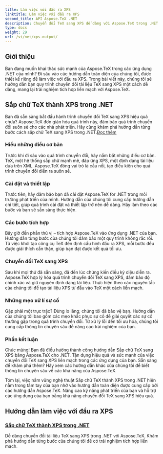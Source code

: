 ```yaml
---
title: Làm việc với đầu ra XPS
linktitle: Làm việc với đầu ra XPS
second_title: API Aspose.TeX .NET
description: Chuyển đổi TeX sang XPS dễ dàng với Aspose.TeX trong .NET. Hướng dẫn của chúng tôi đảm bảo tích hợp liền mạch. Khám phá hướng dẫn Sắp chữ TeX sang XPS để có được thông tin chi tiết chuyên sâu.
type: docs
weight: 29
url: /vi/net/xps-output/
---
```

## Giới thiệu

Bạn đang muốn khai thác sức mạnh của Aspose.TeX trong các ứng dụng .NET của mình? Đi sâu vào các hướng dẫn toàn diện của chúng tôi, được thiết kế riêng để làm việc với đầu ra XPS. Trong bài viết này, chúng tôi sẽ hướng dẫn bạn quy trình chuyển đổi tài liệu TeX sang XPS một cách dễ dàng, mang lại trải nghiệm tích hợp liền mạch với Aspose.TeX.

## Sắp chữ TeX thành XPS trong .NET
 Bạn đã sẵn sàng bắt đầu hành trình chuyển đổi TeX sang XPS hiệu quả chưa? Aspose.TeX đơn giản hóa quá trình này, đảm bảo quá trình chuyển đổi suôn sẻ cho các nhà phát triển. Hãy cùng khám phá hướng dẫn từng bước cách sắp chữ TeX sang XPS trong .NET.[Đọc thêm](./typeset-tex-to-xps/)

### Hiểu những điều cơ bản
Trước khi đi sâu vào quá trình chuyển đổi, hãy nắm bắt những điều cơ bản. TeX, một hệ thống sắp chữ mạnh mẽ, đáp ứng XPS, một định dạng tài liệu dựa trên XML. Aspose.TeX đóng vai trò là cầu nối, tạo điều kiện cho quá trình chuyển đổi diễn ra suôn sẻ.

### Cài đặt và thiết lập
Trước tiên, hãy đảm bảo bạn đã cài đặt Aspose.TeX for .NET trong môi trường phát triển của mình. Hướng dẫn của chúng tôi cung cấp hướng dẫn chi tiết, giúp quá trình cài đặt và thiết lập trở nên dễ dàng. Hãy làm theo các bước và bạn sẽ sẵn sàng thực hiện.

### Các bước tích hợp
Bây giờ đến phần thú vị – tích hợp Aspose.TeX vào ứng dụng .NET của bạn. Hướng dẫn từng bước của chúng tôi đảm bảo một quy trình không rắc rối. Từ việc khởi tạo công cụ TeX đến định cấu hình đầu ra XPS, mỗi bước đều được giải thích cẩn thận, giúp bạn đạt được kết quả tối ưu.

### Chuyển đổi TeX sang XPS
Sau khi mọi thứ đã sẵn sàng, đã đến lúc chứng kiến điều kỳ diệu diễn ra. Aspose.TeX hợp lý hóa quá trình chuyển đổi TeX sang XPS, đảm bảo độ chính xác và giữ nguyên định dạng tài liệu. Thực hiện theo các nguyên tắc của chúng tôi để tạo tài liệu XPS từ đầu vào TeX một cách liền mạch.

### Những mẹo xử lí sự cố
Gặp phải một trục trặc? Đừng lo lắng; chúng tôi đã bảo vệ bạn. Hướng dẫn của chúng tôi bao gồm các mẹo khắc phục sự cố để giải quyết các sự cố thường gặp trong quá trình chuyển đổi. Từ xử lý lỗi đến tối ưu hóa, chúng tôi cung cấp thông tin chuyên sâu để nâng cao trải nghiệm của bạn.

### Phần kết luận
Chúc mừng! Bạn đã điều hướng thành công hướng dẫn Sắp chữ TeX sang XPS bằng Aspose.TeX cho .NET. Tận dụng hiệu quả và sức mạnh của việc chuyển đổi TeX sang XPS liền mạch trong các ứng dụng của bạn. Sẵn sàng để khám phá thêm? Hãy xem các hướng dẫn khác của chúng tôi để biết thông tin chuyên sâu về các khả năng của Aspose.TeX.

Tóm lại, việc nắm vững nghệ thuật Sắp chữ TeX thành XPS trong .NET hiện nằm trong tầm tay của bạn nhờ vào hướng dẫn toàn diện được cung cấp bởi các hướng dẫn Aspose.TeX. Nâng cao kỹ năng phát triển của bạn và hỗ trợ các ứng dụng của bạn bằng khả năng chuyển đổi TeX sang XPS hiệu quả.
## Hướng dẫn làm việc với đầu ra XPS
### [Sắp chữ TeX thành XPS trong .NET](./typeset-tex-to-xps/)
Dễ dàng chuyển đổi tài liệu TeX sang XPS trong .NET với Aspose.TeX. Khám phá hướng dẫn từng bước của chúng tôi để có trải nghiệm tích hợp liền mạch.